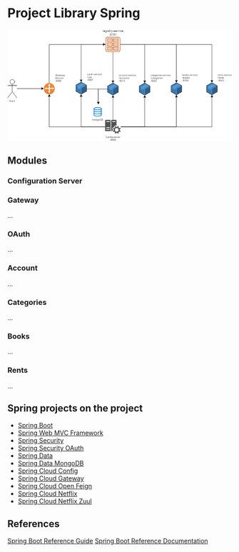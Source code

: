 # Project Library Spring

![Project Library Diagran](https://raw.githubusercontent.com/ythalorossy/project-library-spring/master/Library-Project-Spring-Diagram.png)


## Modules

### Configuration Server

### Gateway 
...
### OAuth
...
### Account
...
### Categories
...
### Books
...
### Rents
...

## Spring projects on the project
- [Spring Boot](https://spring.io/projects/spring-boot)
- [Spring Web MVC Framework](https://docs.spring.io/spring-boot/docs/2.1.5.RELEASE/reference/htmlsingle/#boot-features-spring-mvc)
- [Spring Security](https://spring.io/projects/spring-security)
- [Spring Security OAuth](https://spring.io/projects/spring-security-oauth)
- [Spring Data](https://spring.io/projects/spring-data)
- [Spring Data MongoDB](https://spring.io/projects/spring-data-mongodb)
- [Spring Cloud Config](https://cloud.spring.io/spring-cloud-config)
- [Spring Cloud Gateway](https://spring.io/projects/spring-cloud-gateway)
- [Spring Cloud Open Feign](https://spring.io/projects/spring-cloud-openfeign)
- [Spring Cloud Netflix](https://spring.io/projects/spring-cloud-netflix)
- [Spring Cloud Netflix Zuul](https://cloud.spring.io/spring-cloud-netflix/multi/multi__router_and_filter_zuul.html)

## References
[Spring Boot Reference Guide](https://docs.spring.io/spring-boot/docs/2.1.5.RELEASE/reference/htmlsingle/)
[Spring Boot Reference Documentation](https://docs.spring.io/spring-boot/docs/2.2.x/reference/html/)